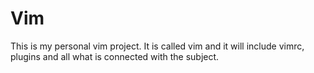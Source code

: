 # Vim
This is my personal vim project. It is called vim and it will include vimrc, plugins and all what is connected with the subject. 
